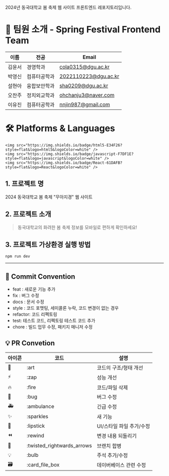 2024년 동국대학교 봄 축제 웹 사이트 프론트엔드 레포지토리입니다.

# 👋 팀원 소개 - Spring Festival Frontend Team

| 이름   | 전공         | Email                |
| ------ | ------------ | -------------------- |
| 김윤서 | 경영학과     | cola0315@dgu.ac.kr   |
| 박영신 | 컴퓨터공학과 | 2022110223@dgu.ac.kr |
| 설현아 | 융합보안학과 | sha0209@dgu.ac.kr    |
| 오찬주 | 정치외교학과 | ohchanju3@naver.com  |
| 이유진 | 컴퓨터공학과 | nnjin987@gmail.com   |

# 🛠️ Platforms & Languages

    <img src="https://img.shields.io/badge/html5-E34F26?style=flat&logo=html5&logoColor=white" />
    <img src="https://img.shields.io/badge/javascript-F7DF1E?style=flat&logo=javascript&logoColor=white" />
    <img src="https://img.shields.io/badge/React-61DAFB?style=flat&logo=React&logoColor=white" />

## 1. 프로젝트 명

2024 동국대학교 봄 축제 "무아지경" 웹 사이트

## 2. 프로젝트 소개

> 동국대학교의 화려한 봄 축제 정보를 모바일로 편하게 확인하세요!

## 3. 프로젝트 가상환경 실행 방법

```
npm run dev
```

---

## 🎯 Commit Convention

- feat : 새로운 기능 추가
- fix : 버그 수정
- docs : 문서 수정
- style : 코드 포맷팅, 세미콜론 누락, 코드 변경이 없는 경우
- refactor: 코드 리펙토링
- test: 테스트 코드, 리펙토링 테스트 코드 추가
- chore : 빌드 업무 수정, 패키지 매니저 수정

## 💡 PR Convetion

| 아이콘 | 코드                       | 설명                     |
| ------ | -------------------------- | ------------------------ |
| 🎨     | :art                       | 코드의 구조/형태 개선    |
| ⚡️    | :zap                       | 성능 개선                |
| 🔥     | :fire                      | 코드/파일 삭제           |
| 🐛     | :bug                       | 버그 수정                |
| 🚑     | :ambulance                 | 긴급 수정                |
| ✨     | :sparkles                  | 새 기능                  |
| 💄     | :lipstick                  | UI/스타일 파일 추가/수정 |
| ⏪     | :rewind                    | 변경 내용 되돌리기       |
| 🔀     | :twisted_rightwards_arrows | 브랜치 합병              |
| 💡     | :bulb                      | 주석 추가/수정           |
| 🗃      | :card_file_box             | 데이버베이스 관련 수정   |
